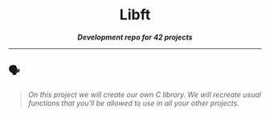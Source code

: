 <h1 align="center">
	Libft
</h1>

<p align="center">
	<b><i>Development repo for 42 projects</i></b><br>

---

## 🗣️

> _On this project we will create our own C library. We will recreate usual functions that you'll be allowed to use in all your other projects._
